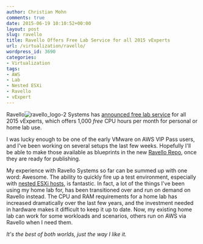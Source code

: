 ```yaml
---
author: Christian Mohn
comments: true
date: 2015-06-19 10:10:52+00:00
layout: post
slug: ravello
title: Ravello Offers Free Lab Service for all 2015 vExperts
url: /virtualization/ravello/
wordpress_id: 3690
categories:
- Virtualization
tags:
- AWS
- Lab
- Nested ESXi
- Ravello
- vExpert
---
```


Ravello![ravello_logo-2](/img/ravello_logo-2-e1434699655395.png#floatright) Systems has [announced free lab service](http://www.ravellosystems.com/go/vexpert) for all 2015 vExperts, which offers 1,000 _free_ CPU hours per month for personal or home lab use.

I was lucky enough to be one of the early VMware on AWS VIP Pass users, and I've been working on several setups the last few weeks. Hopefully I'll be able to make those available as blueprints in the new [Ravello Repo](http://www.ravellosystems.com/repo), once they are ready for publishing.
<!--more-->

My experience with Ravello Systems so far can be summed up with one word: Awesome. The ability to quickly fire up a test environment, especially with [nested ESXi hosts](http://www.ravellosystems.com/technology/hvx), is fantastic. In fact, a lot of the things I've been using my home lab for, has been transitioned over and run on demand on Ravello instead. The CPU and RAM requirements for a home lab has increased dramatically over the last few years, and the investment needed in hardware makes it difficult to keep it up to date. Now, my existing home lab can work for some workloads and scenarios, others run on AWS via Ravello when I need them.

_It's the best of both worlds, just the way I like it._
